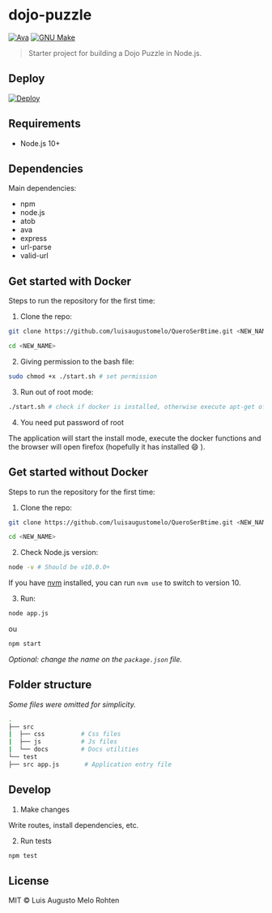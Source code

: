# dojo-puzzle

[![Ava](https://img.shields.io/badge/tested%20with-ava-red.svg)](https://www.npmjs.com/package/ava)
[![GNU Make](https://img.shields.io/badge/Built%20with-GNU%20Make-brightgreen.svg)](https://img.shields.io/badge/Built%20with-GNU%20Make-brightgreen.svg)

> Starter project for building a Dojo Puzzle in Node.js.

## Deploy

[![Deploy](https://www.herokucdn.com/deploy/button.png)](https://heroku.com/deploy?template=https://github.com/luisaugustomelo/QueroSerBtime/tree/master)

## Requirements

- Node.js 10+

## Dependencies

Main dependencies:

- npm
- node.js
- atob
- ava
- express
- url-parse
- valid-url

## Get started with Docker

Steps to run the repository for the first time:

1. Clone the repo:

```bash
git clone https://github.com/luisaugustomelo/QueroSerBtime.git <NEW_NAME>

cd <NEW_NAME>
```

2. Giving permission to the bash file:

```bash
sudo chmod +x ./start.sh # set permission 
```

3. Run out of root mode:

```bash
./start.sh # check if docker is installed, otherwise execute apt-get of the docker
```

4. You need put password of root

The application will start the install mode, execute the docker functions and the browser will open firefox (hopefully it has installed :smile: ).


## Get started without Docker

Steps to run the repository for the first time:

1. Clone the repo:

```bash
git clone https://github.com/luisaugustomelo/QueroSerBtime.git <NEW_NAME>

cd <NEW_NAME>
```

2. Check Node.js version:

```bash
node -v # Should be v10.0.0+
```

If you have [nvm](https://github.com/creationix/nvm) installed, you can run `nvm use` to switch to version 10.

3. Run:

```bash
node app.js
```
ou 

```bash
npm start
```

_Optional: change the name on the `package.json` file._

## Folder structure

_Some files were omitted for simplicity._

```bash
.
├── src
|  ├── css          # Css files
|  ├── js           # Js files
|  └── docs         # Docs utilities
└── test
├── src app.js       # Application entry file
```

## Develop

1. Make changes

Write routes, install dependencies, etc.

2. Run tests

```bash
npm test
```

## License

MIT © Luis Augusto Melo Rohten
 
